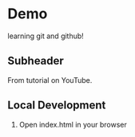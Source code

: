 # Demo

learning git and github!

## Subheader

From tutorial on YouTube.

## Local Development

1. Open index.html in your browser
